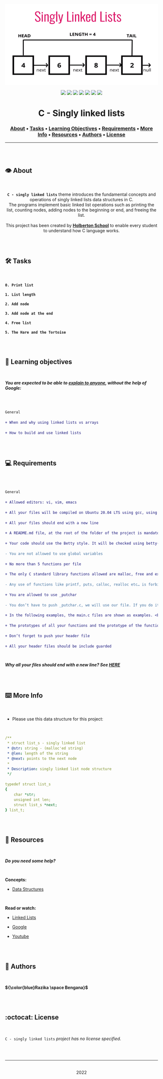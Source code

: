 <div align="center">
<br>

![Singly_linked_lists.png](README-image/singly_linked_lists.png)

</div>


<p align="center">
<img src="https://img.shields.io/badge/-C-yellow">
<img src="https://img.shields.io/badge/-Linux-lightgrey">
<img src="https://img.shields.io/badge/-WSL-brown">
<img src="https://img.shields.io/badge/-Ubuntu%2020.04.4%20LTS-orange">
<img src="https://img.shields.io/badge/-JetBrains-blue">
<img src="https://img.shields.io/badge/-Holberton%20School-red">
<img src="https://img.shields.io/badge/License-not%20specified-brightgreen">
</p>


<h1 align="center"> C - Singly linked lists </h1>


<h3 align="center">
<a href="https://github.com/RazikaBengana/holbertonschool-low_level_programming/tree/main/singly_linked_lists#eye-about">About</a> •
<a href="https://github.com/RazikaBengana/holbertonschool-low_level_programming/tree/main/singly_linked_lists#hammer_and_wrench-tasks">Tasks</a> •
<a href="https://github.com/RazikaBengana/holbertonschool-low_level_programming/tree/main/singly_linked_lists#memo-learning-objectives">Learning Objectives</a> •
<a href="https://github.com/RazikaBengana/holbertonschool-low_level_programming/tree/main/singly_linked_lists#computer-requirements">Requirements</a> •
<a href="https://github.com/RazikaBengana/holbertonschool-low_level_programming/tree/main/singly_linked_lists#keyboard-more-info">More Info</a> •
<a href="https://github.com/RazikaBengana/holbertonschool-low_level_programming/tree/main/singly_linked_lists#mag_right-resources">Resources</a> •
<a href="https://github.com/RazikaBengana/holbertonschool-low_level_programming/tree/main/singly_linked_lists#bust_in_silhouette-authors">Authors</a> •
<a href="https://github.com/RazikaBengana/holbertonschool-low_level_programming/tree/main/singly_linked_lists#octocat-license">License</a>
</h3>

---

<!-- ------------------------------------------------------------------------------------------------- -->

<br>
<br>

## :eye: About

<br>

<div align="center">

**`C - singly linked lists`** theme introduces the fundamental concepts and operations of singly linked lists data structures in C.
<br>
The programs implement basic linked list operations such as printing the list, counting nodes, adding nodes to the beginning or end, and freeing the list.
<br>
<br>
This project has been created by **[Holberton School](https://www.holbertonschool.com/about-holberton)** to enable every student to understand how C language works.

</div>

<br>
<br>

<!-- ------------------------------------------------------------------------------------------------- -->

## :hammer_and_wrench: Tasks

<br>

**`0. Print list`**

**`1. List length`**

**`2. Add node`**

**`3. Add node at the end`**

**`4. Free list`**

**`5. The Hare and the Tortoise`**

<br>
<br>

<!-- ------------------------------------------------------------------------------------------------- -->

## :memo: Learning objectives

<br>

**_You are expected to be able to [explain to anyone](https://fs.blog/feynman-learning-technique/), without the help of Google:_**

<br>

```diff

General

+ When and why using linked lists vs arrays

+ How to build and use linked lists

```

<br>
<br>

<!-- ------------------------------------------------------------------------------------------------- -->

## :computer: Requirements

<br>

```diff

General

+ Allowed editors: vi, vim, emacs

+ All your files will be compiled on Ubuntu 20.04 LTS using gcc, using the options -Wall -Werror -Wextra -pedantic -std=gnu89

+ All your files should end with a new line

+ A README.md file, at the root of the folder of the project is mandatory

+ Your code should use the Betty style. It will be checked using betty-style.pl and betty-doc.pl

- You are not allowed to use global variables

+ No more than 5 functions per file

+ The only C standard library functions allowed are malloc, free and exit

- Any use of functions like printf, puts, calloc, realloc etc… is forbidden

+ You are allowed to use _putchar

- You don’t have to push _putchar.c, we will use our file. If you do it won’t be taken into account

+ In the following examples, the main.c files are shown as examples. <br> You can use them to test your functions, but you don’t have to push them to your repo (if you do we won’t take them into account). <br> We will use our own main.c files at compilation. <br> Our main.c files might be different from the one shown in the examples

+ The prototypes of all your functions and the prototype of the function _putchar should be included in your header file called lists.h

+ Don’t forget to push your header file

+ All your header files should be include guarded

```

<br>

**_Why all your files should end with a new line? See [HERE](https://unix.stackexchange.com/questions/18743/whats-the-point-in-adding-a-new-line-to-the-end-of-a-file/18789)_**

<br>
<br>

<!-- ------------------------------------------------------------------------------------------------- -->

## :keyboard: More Info

<br>

- Please use this data structure for this project:

<br>

```yaml
/**
 * struct list_s - singly linked list
 * @str: string - (malloc'ed string)
 * @len: length of the string
 * @next: points to the next node
 *
 * Description: singly linked list node structure
 */
    
typedef struct list_s
{
    char *str;
    unsigned int len;
    struct list_s *next;
} list_t;
```

<br>
<br>

<!-- ------------------------------------------------------------------------------------------------- -->

## :mag_right: Resources

<br>

**_Do you need some help?_**

<br>

**Concepts:**

* [Data Structures](https://drive.google.com/file/d/14qN8oTEPd0Hpgc_9nhBEc78xPAGQ1U1A/view?usp=sharing)

<br>

**Read or watch:**

* [Linked Lists](https://www.youtube.com/watch?v=udapt4FGY20&feature=youtu.be&t=2m10s)

* [Google](https://www.google.com/#q=linked+lists)

* [Youtube](https://www.youtube.com/results?search_query=linked+lists)

<br>
<br>

<!-- ------------------------------------------------------------------------------------------------- -->

## :bust_in_silhouette: Authors

<br>

**${\color{blue}Razika \space Bengana}$**

<br>
<br>

<!-- ------------------------------------------------------------------------------------------------- -->

## :octocat: License

<br>

```C - singly linked lists``` _project has no license specified._

<br>
<br>

---

<p align="center"><br>2022</p>